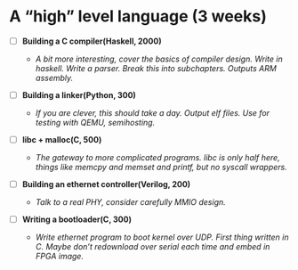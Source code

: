 # A “high” level language (3 weeks)

- [ ] **Building a C compiler(Haskell, 2000)**
    - *A bit more interesting, cover the basics of compiler design. Write in haskell. Write a parser. Break this into subchapters. Outputs ARM assembly.*
- [ ] **Building a linker(Python, 300)**
    - *If you are clever, this should take a day. Output elf files. Use for testing with QEMU, semihosting.*
- [ ] **libc + malloc(C, 500)**
    - *The gateway to more complicated programs. libc is only half here, things like memcpy and memset and printf, but no syscall wrappers.*
- [ ] **Building an ethernet controller(Verilog, 200)**
    - *Talk to a real PHY, consider carefully MMIO design.*

- [ ] **Writing a bootloader(C, 300)**
    - *Write ethernet program to boot kernel over UDP. First thing written in C. Maybe don’t redownload over serial each time and embed in FPGA image.*

